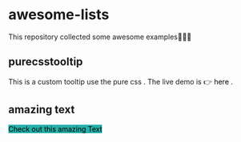 # awesome-lists

This repository collected some awesome examples🎉🎉🎉

## purecsstooltip

This is a custom tooltip use the pure css . The live demo is 👉 <a href="http://purecsstooltip.surge.sh/" target="_blank"> here</a> . 

## amazing text
<style>
.post{
	max-width: 400px;
}

a{
	color: black;
	text-decoration: none;
}

.fun{
	background-image: linear-gradient(to right, #25b0a9 50%, #fee603 50%);
    background-size: 200%;
    transition: all .4s;
    background-position: 0%;
}
.fun:hover{
	background-position: -100%;
}
</style>
<div class="post">
            <a href="http://amazingtext.surge.sh" class="fun">Check out this amazing Text</a>
</div>
